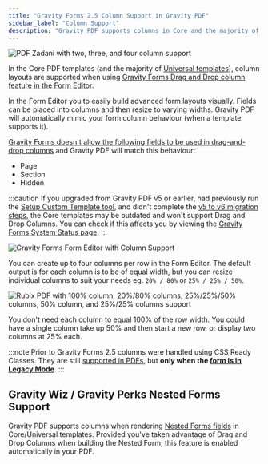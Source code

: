 ```yaml
---
title: "Gravity Forms 2.5 Column Support in Gravity PDF"
sidebar_label: "Column Support"
description: "Gravity PDF supports columns in Core and the majority of Universal templates through the use of Gravity Forms 2.5+ Drag and Drop Columns."
---
```


![PDF Zadani with two, three, and four column support](https://resources.gravitypdf.com/uploads/2021/04/v6-Zadani-PDF-with-Column-Support.png)

In the Core PDF templates (and the majority of [Universal templates](https://gravitypdf.com/template-shop/#universal)), column layouts are supported when using [Gravity Forms Drag and Drop column feature in the Form Editor](https://docs.gravityforms.com/working-with-columns/).

In the Form Editor you to easily build advanced form layouts visually. Fields can be placed into columns  and then resize to varying widths. Gravity PDF will automatically mimic your form column behaviour (when a template supports it).

[Gravity Forms doesn't allow the following fields to be used in drag-and-drop columns](https://docs.gravityforms.com/working-with-columns/#known-issues-or-limitations) and Gravity PDF will match this behaviour:

* Page
* Section
* Hidden

:::caution
If you upgraded from Gravity PDF v5 or earlier, had previously run the [Setup Custom Template tool](../../v5/user-global-settings.md#setup-custom-templates), and didn't complete the [v5 to v6 migration steps](v5-to-v6-migration.md#drag-and-drop-columns), the Core templates may be outdated and won't support Drag and Drop Columns. You can check if this affects you by viewing the [Gravity Forms System Status page](system-status.md).
:::

![Gravity Forms Form Editor with Column Support](https://resources.gravitypdf.com/uploads/2021/04/v6-Gravity-Forms-Column-Support-1.png)

You can create up to four columns per row in the Form Editor. The default output is for each column is to be of equal width, but you can resize individual columns to suit your needs eg. `20% / 80%` or `25% / 25% / 50%`.

![Rubix PDF with 100% column, 20%/80% columns, 25%/25%/50% columns, 50% column, and 25%/25% columns support](https://resources.gravitypdf.com/uploads/2021/04/v6-PDF-Rubix-with-Column-Support.png)

You don't need each column to equal 100% of the row width. You could have a single column take up 50% and then start a new row, or display two columns at 25% each.

:::note
Prior to Gravity Forms 2.5 columns were handled using CSS Ready Classes. They are still [supported in PDFs](css-ready-classes.md), but **only when the [form is in Legacy Mode](https://docs.gravityforms.com/guide-to-gravity-forms-2-5-for-theme-developers/#legacy-mode)**.
:::

## Gravity Wiz / Gravity Perks Nested Forms Support

Gravity PDF supports columns when rendering [Nested Forms fields](https://gravitywiz.com/documentation/gravity-forms-nested-forms/?ref=78) in Core/Universal templates. Provided you've taken advantage of Drag and Drop Columns when building the Nested Form, this feature is enabled automatically in your PDF. 
